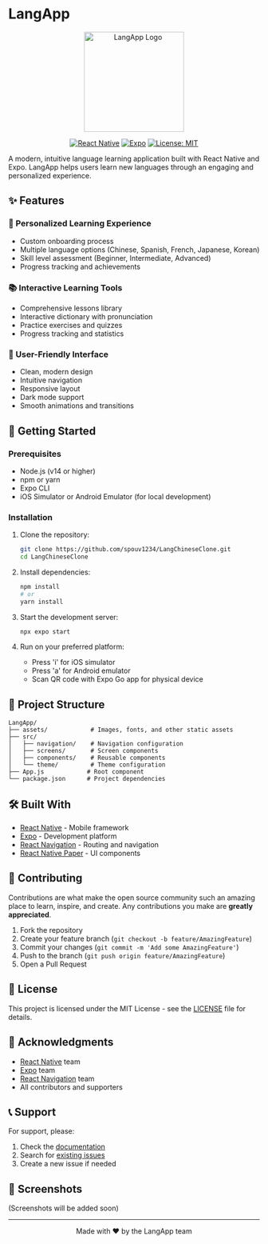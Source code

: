 # LangApp

<div align="center">
  <img src="assets/images/logo.png" alt="LangApp Logo" width="200"/>
  
  [![React Native](https://img.shields.io/badge/React_Native-20232A?style=for-the-badge&logo=react&logoColor=61DAFB)](https://reactnative.dev)
  [![Expo](https://img.shields.io/badge/Expo-000020?style=for-the-badge&logo=expo&logoColor=white)](https://expo.dev)
  [![License: MIT](https://img.shields.io/badge/License-MIT-yellow.svg)](https://opensource.org/licenses/MIT)
</div>

A modern, intuitive language learning application built with React Native and Expo. LangApp helps users learn new languages through an engaging and personalized experience.

## ✨ Features

### 🎯 Personalized Learning Experience
- Custom onboarding process
- Multiple language options (Chinese, Spanish, French, Japanese, Korean)
- Skill level assessment (Beginner, Intermediate, Advanced)
- Progress tracking and achievements

### 📚 Interactive Learning Tools
- Comprehensive lessons library
- Interactive dictionary with pronunciation
- Practice exercises and quizzes
- Progress tracking and statistics

### 🎨 User-Friendly Interface
- Clean, modern design
- Intuitive navigation
- Responsive layout
- Dark mode support
- Smooth animations and transitions

## 🚀 Getting Started

### Prerequisites

- Node.js (v14 or higher)
- npm or yarn
- Expo CLI
- iOS Simulator or Android Emulator (for local development)

### Installation

1. Clone the repository:
   ```bash
   git clone https://github.com/spouv1234/LangChineseClone.git
   cd LangChineseClone
   ```

2. Install dependencies:
   ```bash
   npm install
   # or
   yarn install
   ```

3. Start the development server:
   ```bash
   npx expo start
   ```

4. Run on your preferred platform:
   - Press 'i' for iOS simulator
   - Press 'a' for Android emulator
   - Scan QR code with Expo Go app for physical device

## 📁 Project Structure

```
LangApp/
├── assets/            # Images, fonts, and other static assets
├── src/
│   ├── navigation/    # Navigation configuration
│   ├── screens/       # Screen components
│   ├── components/    # Reusable components
│   └── theme/         # Theme configuration
├── App.js            # Root component
└── package.json      # Project dependencies
```

## 🛠️ Built With

- [React Native](https://reactnative.dev) - Mobile framework
- [Expo](https://expo.dev) - Development platform
- [React Navigation](https://reactnavigation.org) - Routing and navigation
- [React Native Paper](https://callstack.github.io/react-native-paper/) - UI components

## 🤝 Contributing

Contributions are what make the open source community such an amazing place to learn, inspire, and create. Any contributions you make are **greatly appreciated**.

1. Fork the repository
2. Create your feature branch (`git checkout -b feature/AmazingFeature`)
3. Commit your changes (`git commit -m 'Add some AmazingFeature'`)
4. Push to the branch (`git push origin feature/AmazingFeature`)
5. Open a Pull Request

## 📝 License

This project is licensed under the MIT License - see the [LICENSE](LICENSE) file for details.

## 🙏 Acknowledgments

- [React Native](https://reactnative.dev) team
- [Expo](https://expo.dev) team
- [React Navigation](https://reactnavigation.org) team
- All contributors and supporters

## 📞 Support

For support, please:
1. Check the [documentation](https://github.com/spouv1234/LangChineseClone/wiki)
2. Search for [existing issues](https://github.com/spouv1234/LangChineseClone/issues)
3. Create a new issue if needed

## 📱 Screenshots

(Screenshots will be added soon)

---

<div align="center">
  Made with ❤️ by the LangApp team
</div>